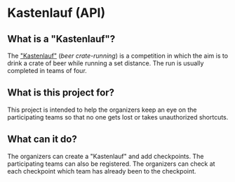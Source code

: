 # Kastenlauf (API)

## What is a "Kastenlauf"?

The ["Kastenlauf"](https://en.wikipedia.org/wiki/Kastenlauf) (_beer crate-running_) is a competition in which the aim is to drink a crate of beer while running a set distance. The run is usually completed in teams of four.

## What is this project for?

This project is intended to help the organizers keep an eye on the participating teams so that no one gets lost or takes unauthorized shortcuts.

## What can it do?

The organizers can create a "Kastenlauf" and add checkpoints.
The participating teams can also be registered.
The organizers can check at each checkpoint which team has already been to the checkpoint.
